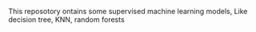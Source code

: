 This reposotory ontains some supervised machine learning models, Like decision tree, KNN, random forests
